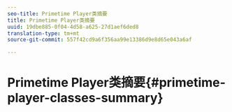 ```yaml
---
seo-title: Primetime Player类摘要
title: Primetime Player类摘要
uuid: 19dbe885-0f04-4d58-a625-27d1aef6ded8
translation-type: tm+mt
source-git-commit: 557f42cd9a6f356aa99e13386d9e8d65e043a6af

---
```



# Primetime Player类摘要{#primetime-player-classes-summary}
